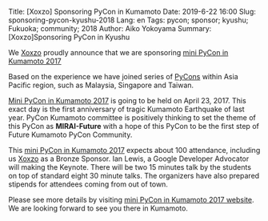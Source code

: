 Title: [Xoxzo] Sponsoring PyCon in Kumamoto
Date: 2019-6-22 16:00
Slug: sponsoring-pycon-kyushu-2018
Lang: en
Tags: pycon; sponsor; kyushu; Fukuoka; community; 2018
Author: Aiko Yokoyama
Summary: [Xoxzo]Sponsoring PyCon in Kyushu


We [Xoxzo](https://www.xoxzo.com/en/) proudly announce that we are sponsoring
[mini PyCon in Kumamoto 2017](http://kumamoto.pycon.jp/)

Based on the experience we have joined series of [PyCons](http://www.pycon.org/) 
within Asia Pacific region, such as Malaysia, Singapore and Taiwan.

[Mini PyCon in Kumamoto 2017](http://kumamoto.pycon.jp/) is going to be held on
April 23, 2017. This exact day is the first anniversary of tragic Kumamoto
Earthquake of last year. PyCon Kumamoto committee is positively thinking to set
the theme of this PyCon as **MIRAI-Future** with a hope of this PyCon to be the 
first step of Future Kumamoto PyCon Community.

This [mini PyCon in Kumamoto 2017](http://kumamoto.pycon.jp/) expects about 100 attendance,
including us [Xoxzo](https://www.xoxzo.com/en/) as a Bronze Sponsor. 
Ian Lewis, a Google Developer Advocator will making the Keynote. There will be 
two 15 minutes talk by the students on top of standard eight 30 minute talks.
The organizers have also prepared stipends for attendees coming from out of town. 

Please see more details by visiting [mini PyCon in Kumamoto 2017 website](http://kumamoto.pycon.jp/).
We are looking forward to see you there in Kumamoto.
